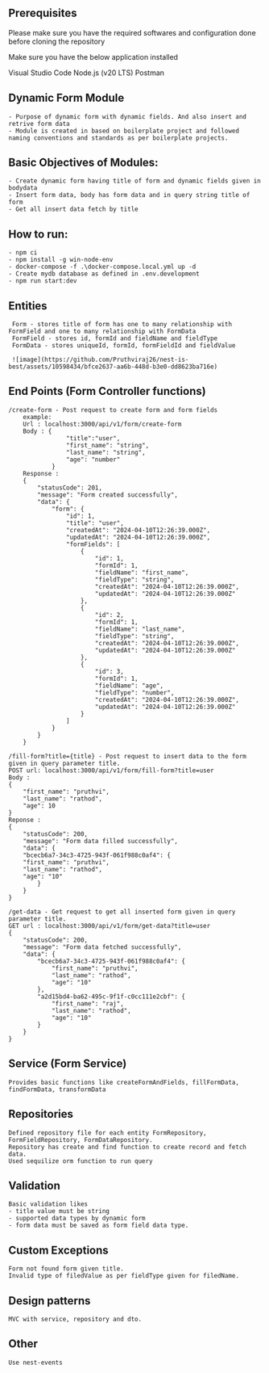 
## Prerequisites
Please make sure you have the required softwares and configuration done before cloning the repository

Make sure you have the below application installed

Visual Studio Code
Node.js (v20 LTS)
Postman

## Dynamic Form Module
    - Purpose of dynamic form with dynamic fields. And also insert and retrive form data
    - Module is created in based on boilerplate project and followed naming conventions and standards as per boilerplate projects.
    
## Basic Objectives of Modules:
    - Create dynamic form having title of form and dynamic fields given in bodydata
    - Insert form data, body has form data and in query string title of form
    - Get all insert data fetch by title

## How to run:
    - npm ci
    - npm install -g win-node-env
    - docker-compose -f .\docker-compose.local.yml up -d
    - Create mydb database as defined in .env.development
    - npm run start:dev

## Entities
     Form - stores title of form has one to many relationship with FormField and one to many relationship with FormData
     FormField - stores id, formId and fieldName and fieldType
     FormData - stores uniqueId, formId, formFieldId and fieldValue

     ![image](https://github.com/Pruthviraj26/nest-is-best/assets/10598434/bfce2637-aa6b-448d-b3e0-dd8623ba716e)


## End Points (Form Controller functions)
    /create-form - Post request to create form and form fields
        example:
        Url : localhost:3000/api/v1/form/create-form
        Body : {
                    "title":"user",
                    "first_name": "string",
                    "last_name": "string",
                    "age": "number"
                }
        Response :
        {
            "statusCode": 201,
            "message": "Form created successfully",
            "data": {
                "form": {
                    "id": 1,
                    "title": "user",
                    "createdAt": "2024-04-10T12:26:39.000Z",
                    "updatedAt": "2024-04-10T12:26:39.000Z",
                    "formFields": [
                        {
                            "id": 1,
                            "formId": 1,
                            "fieldName": "first_name",
                            "fieldType": "string",
                            "createdAt": "2024-04-10T12:26:39.000Z",
                            "updatedAt": "2024-04-10T12:26:39.000Z"
                        },
                        {
                            "id": 2,
                            "formId": 1,
                            "fieldName": "last_name",
                            "fieldType": "string",
                            "createdAt": "2024-04-10T12:26:39.000Z",
                            "updatedAt": "2024-04-10T12:26:39.000Z"
                        },
                        {
                            "id": 3,
                            "formId": 1,
                            "fieldName": "age",
                            "fieldType": "number",
                            "createdAt": "2024-04-10T12:26:39.000Z",
                            "updatedAt": "2024-04-10T12:26:39.000Z"
                        }
                    ]
                }
            }
        }

    /fill-form?title={title} - Post request to insert data to the form given in query parameter title.
    POST url: localhost:3000/api/v1/form/fill-form?title=user
    Body : 
    {
        "first_name": "pruthvi",
        "last_name": "rathod",
        "age": 10
    }
    Reponse : 
    {
        "statusCode": 200,
        "message": "Form data filled successfully",
        "data": {
        "bcecb6a7-34c3-4725-943f-061f988c0af4": {
        "first_name": "pruthvi",
        "last_name": "rathod",
        "age": "10"
            }
        }
    }

    /get-data - Get request to get all inserted form given in query parameter title.
    GET url : localhost:3000/api/v1/form/get-data?title=user
    {
        "statusCode": 200,
        "message": "Form data fetched successfully",
        "data": {
            "bcecb6a7-34c3-4725-943f-061f988c0af4": {
                "first_name": "pruthvi",
                "last_name": "rathod",
                "age": "10"
            },
            "a2d15bd4-ba62-495c-9f1f-c0cc111e2cbf": {
                "first_name": "raj",
                "last_name": "rathod",
                "age": "10"
            }
        }
    }

## Service (Form Service)
    Provides basic functions like createFormAndFields, fillFormData, findFormData, transformData

## Repositories
    Defined repository file for each entity FormRepository, FormFieldRepository, FormDataRepository.
    Repository has create and find function to create record and fetch data.
    Used sequilize orm function to run query

## Validation
    Basic validation likes 
    - title value must be string 
    - supported data types by dynamic form
    - form data must be saved as form field data type. 
    
## Custom Exceptions
    Form not found form given title. 
    Invalid type of filedValue as per fieldType given for filedName.

## Design patterns
    MVC with service, repository and dto.

## Other
    Use nest-events
